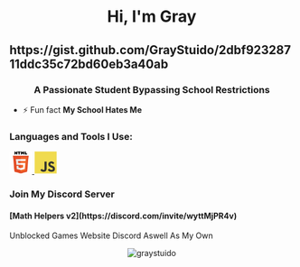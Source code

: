 <h1 align="center">Hi, I'm Gray</h1>
<h2> https://gist.github.com/GrayStuido/2dbf92328711ddc35c72bd60eb3a40ab </h2>
<h3 align="center">A Passionate Student Bypassing School Restrictions</h3>



- ⚡ Fun fact **My School Hates Me**

<h3 align="left">Languages and Tools I Use:</h3>
<p align="left"> <a href="https://www.w3.org/html/" target="_blank" rel="noreferrer"> <img src="https://raw.githubusercontent.com/devicons/devicon/master/icons/html5/html5-original-wordmark.svg" alt="html5" width="40" height="40"/> </a> <a href="https://developer.mozilla.org/en-US/docs/Web/JavaScript" target="_blank" rel="noreferrer"> <img src="https://raw.githubusercontent.com/devicons/devicon/master/icons/javascript/javascript-original.svg" alt="javascript" width="40" height="40"/> </a> </p>

<h3 align="left">Join My Discord Server</h3>

<h4 align="left">[Math Helpers v2](https://discord.com/invite/wyttMjPR4v)</h4>
<p>Unblocked Games Website Discord Aswell As My Own</p>



<p align="center"> <img src="https://komarev.com/ghpvc/?username=graystuido&label=Profile%20views&color=b10eb4&style=flat" alt="graystuido" /> </p>

